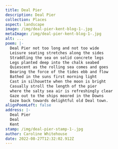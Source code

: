 ```yaml
---
title: Deal Pier
description: Deal Pier
collection: Places
aspect: landscape
image: /img/deal-pier-kent-blog-1-.jpg
metaImage: /img/deal-pier-kent-blog-1-.jpg
alt: ...
poem: |-
  Deal Pier not too long and not too wide
  Leisure seating stretches along the sides
  Straddling the sea on solid concrete legs
  Legs planted deep into the chalk seabed
  Quiescent as the rolling sea comes and goes
  Bearing the force of the tides ebb and flow
  Bathed in the suns first morning light 
  Cast in silhouette when the moon is bright
  Casually stroll the length of the pier
  where the salty sea air is refreshingly clear
  Gaze out to the ships moored in the Downs
  Gaze back towards delightful old Deal town.
alignPoemLeft: false
address: |-
  Deal Pier
  Deal
  Kent
stamp: /img/deal-pier-stamp-1-.jpg
author: Caroline Whitehouse
date: 2022-08-27T12:32:02.912Z
---
```

